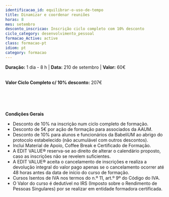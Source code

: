 ```yaml
---
identificacao_id: equilibrar-o-uso-de-tempo
title: Dinamizar e coordenar reuniões
horas: 8
mes: setembro
desconto_inscricao: Inscrição ciclo completo com 10% desconto
ciclo_category: desenvolvimento_pessoal
formacao_Active: active
class: formacao-pt
idiom: pt
category: formacao
---
```

**Duração:** 1 dia - 8 h  |  **Data:** 210 de setembro  |  **Valor:** 60€<br><br>

**Valor Ciclo Completo c/ 10% desconto:** 207€<br><br><br><br><br>

**Condições Gerais**

* Desconto de 10% na inscrição num ciclo completo de formação.
* Desconto de 5€ por ação de formação para associados da AAUM.
* Desconto de 10% para alunos e funcionários da BabeliUM ao abrigo do protocolo estabelecido (não acumulável com outros descontos).
* Inclui Material de Apoio, Coffee Break e Certificado de Formação.
* A EDIT VALUE® reserva-se ao direito de alterar o calendário proposto, caso as inscrições não se revelem suficientes.
* A EDIT VALUE® aceita o cancelamento de inscrições e realiza a devolução integral do valor pago apenas se o cancelamento ocorrer até 48 horas antes da data de início do curso de formação.
* Cursos Isentos de IVA nos termos do n.º 11, art.º 9º do Código do IVA.
* O Valor do curso é dedutível no IRS (Imposto sobre o Rendimento de Pessoas Singulares) por se realizar em entidade formadora certificada.
